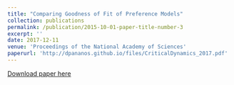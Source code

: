 ```yaml
---
title: "Comparing Goodness of Fit of Preference Models"
collection: publications
permalink: /publication/2015-10-01-paper-title-number-3
excerpt: ''
date: 2017-12-11
venue: 'Proceedings of the National Academy of Sciences'
paperurl: 'http://dpananos.github.io/files/CriticalDynamics_2017.pdf'
---
```


[Download paper here](http://sawyerWeld.github.io/files/goodnessoffit.pdf)
